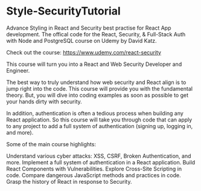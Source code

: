 # Style-SecurityTutorial
Advance Styling in React and Security best practise for React App development.
The offical code for the React, Security, & Full-Stack Auth with Node and PostgreSQL course on Udemy by David Katz.

Check out the course: https://www.udemy.com/react-security

This course will turn you into a React and Web Security Developer and Engineer.

The best way to truly understand how web security and React align is to jump right into the code. This course will provide you with the fundamental theory. But, you will dive into coding examples as soon as possible to get your hands dirty with security.

In addition, authentication is often a tedious process when building any React application. So this course will take you through code that can apply to any project to add a full system of authentication (signing up, logging in, and more).

Some of the main course highlights:

Understand various cyber attacks: XSS, CSRF, Broken Authentication, and more.
Implement a full system of authentication in a React application.
Build React Components with Vulnerabilities.
Explore Cross-Site Scripting in code.
Compare dangerous JavaScript methods and practices in code.
Grasp the history of React in response to Security.
